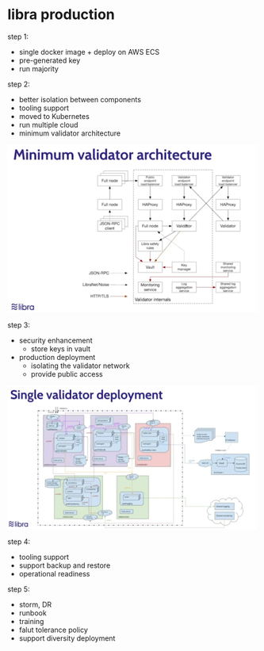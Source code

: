 
# libra production

step 1: 

- single docker image + deploy on AWS ECS
- pre-generated key
- run majority

step 2:

- better isolation between components
- tooling support
- moved to Kubernetes
- run multiple cloud
- minimum validator architecture

![](/assets/images/2021-04-21-09-59-53.png)

step 3:

- security enhancement
  - store keys in vault
- production deployment
  - isolating the validator network
  - provide public access

![](/assets/images/2021-04-21-10-08-06.png)

step 4:

- tooling support
- support backup and restore
- operational readiness


step 5:

- storm, DR
- runbook
- training
- falut tolerance policy
- support diversity deployment